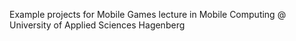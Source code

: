 Example projects for Mobile Games lecture in Mobile Computing @ University of Applied Sciences Hagenberg